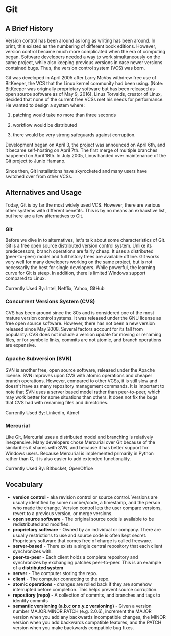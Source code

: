 # Git

## A Brief History

Version control has been around as long as writing has been around. In print, this existed as the numbering of different book editions. However, version control became much more complicated when the era of computing began. Software developers needed a way to work simultaneously on the same project, while also keeping previous versions in case newer versions contained bugs. Thus, the version control system (VCS) was born.

Git was developed in April 2005 after Larry McVoy withdrew free use of BitKeeper, the VCS that the Linux kernel community had been using. (Note: BitKeeper was originally proprietary software but has been released as open source software as of May 9, 2016). Linus Torvalds, creator of Linux, decided that none of the current free VCSs met his needs for performance. He wanted to design a system where:

1. patching would take no more than three seconds

1. workflow would be distributed

1. there would be very strong safeguards against corruption. 

Development began on April 3, the project was announced on April 6th, and it became self-hosting on April 7th. The first merge of multiple branches happened on April 18th. In July 2005, Linus handed over maintenance of the Git project to Junio Hamano.

Since then, Git installations have skyrocketed and many users have switched over from other VCSs.

## Alternatives and Usage

Today, Git is by far the most widely used VCS. However, there are various other systems with different benefits. This is by no means an exhaustive list, but here are a few alternatives to Git.

### Git

Before we dive in to alternatives, let's talk about some characteristics of Git. Git is a free open source distributed version control system. Unlike its predecessors, branch operations are fairly cheap. It uses a distributed (peer-to-peer) model and full history trees are available offline. Git works very well for many developers working on the same project, but is not necessarily the best for single developers. While powerful, the learning curve for Git is steep. In addition, there is limited Windows support compared to Linux.

Currently Used By: Intel, Netflix, Yahoo, GitHub

### Concurrent Versions System (CVS)

CVS has been around since the 80s and is considered one of the most mature version control systems. It was released under the GNU license as free open source software. However, there has not been a new version released since May 2008. Several factors account for its fall from popularity. CVS does not include a version update for moving or renaming files, or for symbolic links, commits are not atomic, and branch operations are expensive.

### Apache Subversion (SVN)

SVN is another free, open source software, released under the Apache license. SVN improves upon CVS with atomic operations and cheaper branch operations. However, compared to other VCSs, it is still slow and doesn't have as many repository management commands. It is important to note that SVN uses a server based model rather than peer-to-peer, which may work better for some situations than others. It does not fix the bugs that CVS had with renaming files and directories.

Currently Used By: LinkedIn, Atmel

### Mercurial

Like Git, Mercurial uses a distributed model and branching is relatively inexpensive. Many developers chose Mercurial over Git because of the similarities it shares with SVN, and because it has better support for Windows users. Because Mercurial is implemented primarily in Python rather than C, it is also easier to add extended functionality.

Currently Used By: Bitbucket, OpenOffice

<!-- ### Perforce Helix (Perforce) -->

## Vocabulary

+ **version control** - aka revision control or source control. Versions are usually identified by some number/code, a timestamp, and the person who made the change. Version control lets the user compare versions, revert to a previous version, or merge versions.
+ **open source software** - The original source code is available to be redistributed and modified.
+ **proprietary software** - Owned by an individual or company. There are usually restrictions to use and source code is often kept secret. Proprietary software that comes free of charge is called freeware.
+ **server-based** - There exists a single central repository that each client synchronizes with.
+ **peer-to-peer** - Each client holds a complete repository and synchronizes by exchanging patches peer-to-peer. This is an example of a **distributed system**
+ **server** - The computer storing the repo.
+ **client** - The computer connecting to the repo.
+ **atomic operations** - changes are rolled back if they are somehow interrupted before completion. This helps prevent source corruption.
+ **repository (repo)** - A collection of commits, and branches and tags to identify commits
+ **semantic versioning (a.b.c or x.y.z versioning)** - Given a version number MAJOR.MINOR.PATCH (e.g. 2.0.6), increment the MAJOR version when you add any backwards incompatible changes, the MINOR version when you add backwards compatible features, and the PATCH version when you make backwards compatible bug fixes.

<!-- ### Sources
+ [Atlassian](https://www.atlassian.com/git/)
+ [Time Doctor](https://biz30.timedoctor.com/git-mecurial-and-cvs-comparison-of-svn-software/)
+ [Rhode Code](https://rhodecode.com/insights/version-control-systems-2016)
+ [Stack Share](https://stackshare.io/stackups/git-vs-mercurial-vs-svn)
+ [SemVer](http://semver.org/)-->
